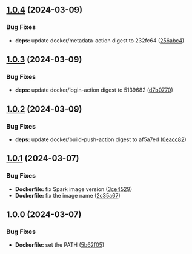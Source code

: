 ## [1.0.4](https://github.com/w4bo/spark/compare/1.0.3...1.0.4) (2024-03-09)


### Bug Fixes

* **deps:** update docker/metadata-action digest to 232fc64 ([256abc4](https://github.com/w4bo/spark/commit/256abc41894ad01a4a2d063a5181ff15e261ac64))

## [1.0.3](https://github.com/w4bo/spark/compare/1.0.2...1.0.3) (2024-03-09)


### Bug Fixes

* **deps:** update docker/login-action digest to 5139682 ([d7b0770](https://github.com/w4bo/spark/commit/d7b0770532e1ac51ee691f7b9541be7401e90b02))

## [1.0.2](https://github.com/w4bo/spark/compare/1.0.1...1.0.2) (2024-03-09)


### Bug Fixes

* **deps:** update docker/build-push-action digest to af5a7ed ([0eacc82](https://github.com/w4bo/spark/commit/0eacc82ec21eef6854fe3f481065163a055bcff0))

## [1.0.1](https://github.com/w4bo/spark/compare/1.0.0...1.0.1) (2024-03-07)


### Bug Fixes

* **Dockerfile:** fix Spark image version ([3ce4529](https://github.com/w4bo/spark/commit/3ce452955529d86d601ff7f75e53605739165a13))
* **Dockerfile:** fix the image name ([2c35a67](https://github.com/w4bo/spark/commit/2c35a67a79855cb260c9b2f20303f71f373d9384))

## 1.0.0 (2024-03-07)


### Bug Fixes

* **Dockerfile:** set the PATH ([5b62f05](https://github.com/w4bo/spark/commit/5b62f056e5c48b7203e6ee383f28e1526c9af747))

